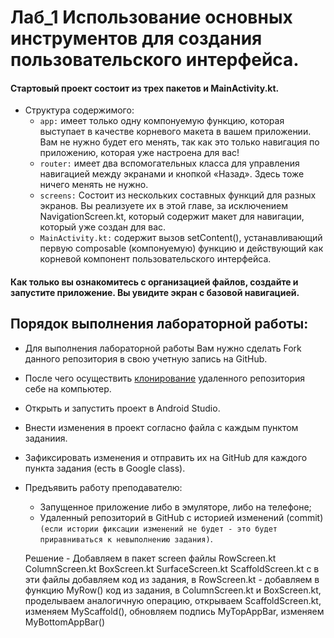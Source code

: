 # Лаб_1 Использование основных инструментов для создания пользовательского интерфейса. 
#### Стартовый проект состоит из трех пакетов и MainActivity.kt.
- Структура содержимого:
    - `app:` имеет только одну компонуемую функцию, которая выступает в качестве корневого макета в вашем приложении. Вам не нужно будет его менять, так как это только навигация по приложению, которая уже настроена для вас!
    - `router:` имеет два вспомогательных класса для управления навигацией между экранами и кнопкой «Назад». Здесь тоже ничего менять не нужно.
    - `screens:` Состоит из нескольких составных функций для разных экранов. Вы реализуете их в этой главе, за исключением NavigationScreen.kt, который содержит макет для навигации, который уже создан для вас.
    - `MainActivity.kt:` содержит вызов setContent(), устанавливающий первую composable (компонуемую) функцию и действующий как корневой компонент пользовательского интерфейса.

#### Как только вы ознакомитесь с организацией файлов, создайте и запустите приложение. Вы увидите экран с базовой навигацией.
## Порядок выполнения лабораторной работы:
- Для выполнения лабораторной работы Вам нужно сделать Fork данного репозитория в свою учетную запись на GitHub.
- После чего осуществить [клонирование](https://docs.github.com/ru/desktop/contributing-and-collaborating-using-github-desktop/adding-and-cloning-repositories/cloning-and-forking-repositories-from-github-desktop) удаленного репозитория себе на компьютер.
- Открыть и запустить проект в Android Studio.
- Внести изменения в проект согласно файла с каждым пунктом заданиия.
- Зафиксировать изменения и отправить их на GitHub для каждого пункта задания (есть в Google class).
- Предъявить работу преподавателю: 
    - Запущенное приложение либо в эмуляторе, либо на телефоне;
    - Удаленный репозиторий в GitHub с историей изменений (commit) `(если истории фиксации изменений не будет - это будет приравниваться к невыполнению задания)`.
    
    Решение -
    Добавляем в пакет screen  файлы RowScreen.kt ColumnScreen.kt BoxScreen.kt SurfaceScreen.kt ScaffoldScreen.kt с в эти файлы добавляем код из задания, в RowScreen.kt - добавляем в  функцию MyRow() код из задания, в ColumnScreen.kt и BoxScreen.kt, проделываем аналогичную операцию,  открываем ScaffoldScreen.kt, изменяем MyScaffold(), обновляем подпись MyTopAppBar, изменяем MyBottomAppBar()
    
